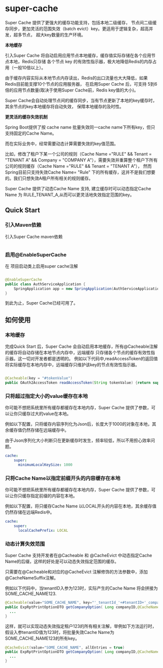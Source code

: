 # super-cache
Super Cache 提供了更强大的缓存功能支持，包括本地二级缓存，
节点间二级缓存同步，更加灵活的范围失效（batch evict）key。更适用于逻辑复杂，超高并发，超多节点，
超大key数量的生产环境。


**本地缓存**

引入Super Cache 将自动启用应用节点本地缓存，缓存值实际存储在各个应用节点本地，Redis只存储
各个节点 key 的有效性指示器，极大地降低Redis的内存占用（一般10倍以上）。

由于缓存内容实际从本地节点内存读出，Redis的出口流量也大大降低，如果Redis目前能支撑10个节点的应用服务器，
在启用Super Cache 后，可支持 5到6倍的应用节点数量(取决于使用Super Cache前，Redis key值的大小)。

Super Cache会自动处理节点间的缓存同步，当有节点更新了本地的key缓存时，其余节点的key本地缓存将自动失效，
保障本地缓存的及时性。

**更灵活的缓存失效机制**

Spring Boot提供了按 cache name 批量失效同一cache name下所有key，但只支持固定的Cache Name。

而在实际业务中，经常需要动态计算需要失效的key值范围。

比如，修改了租户下某一个公司的规则（Cache Name ="RULE" && Tenant = "TENANT A" && Company = "COMPANY A"），需要失效并重算整个租户下所有公司的规则缓存（Cache Name ="RULE" && Tenant = "TENANT A"），
然而Spring目前只支持失效Cache Name= "Rule" 下的所有缓存，这并不是我们想要的。我们只想失效A租户所有相关的规则缓存。

Super Cache 提供了动态Cache Name 支持, 建立缓存时可以动态指定Cache Name 为 RULE_TENANT_A,从而可以更灵活地失效指定范围的key。


## Quick Start
### 引入Maven依赖
引入Super Cache maven依赖
```xml

```
### 启用@EnableSuperCache
在 项目启动类上启用super cache注解
```java

@EnableSuperCache
public class AuthServiceApplication {
    SpringApplication app = new SpringApplication(AuthServiceApplication.class);
}   

```

到此为止，Super Cache已经可用了。

## 如何使用
### 本地缓存
完成Quick Start 后，Super Cache 会自动启用本地缓存，所有@Cacheable注解的缓存将自动存储在本地节点内存中，远端缓存
只存储各个节点的缓存有效性指示器。这一切对开发者都是透明的。
例如以下代码中,readAccessToken的返回值将实际缓存在本地内存中，远端缓存只维护该key的节点有效性指示器。
```java

@Cacheable(key = "#tokenValue")
public OAuth2AccessToken readAccessToken(String tokenValue) {return super.readAccessToken(tokenValue);}

```

### 只将超过指定大小的value缓存在本地
你可能不想把系统里所有缓存都缓存在本地内存，Super Cache 提供了参数，可以让你只缓存过大的value在本地。

例如以下配置，只将缓存内容序列化为Json后，长度大于1000的对象在本地，其余缓存值仍然存储在远端缓存中。

由于Json序列化大小判断只在更新缓存时发生，频率较低，所以不用担心效率问题。
```yaml
cache:
    super:
      minimumLocalKeySize: 1000
```

### 只将Cache Name以指定前缀开头的内容缓存在本地
你可能不想把系统里所有缓存都缓存在本地内存，Super Cache 提供了参数，可以让你只缓存指定前缀的内容在本地。

例如以下配置，将只缓存Cache Name 以LOCAL开头的内容在本地，其余缓存值仍然存储在远端Redis中。

```yaml
cache:
    super:
      localCachePrefix: LOCAL
```

### 动态计算失效范围
Super Cache 支持开发者在@Cacheable 和 @CacheEvict 中动态指定Cache Name的后缀，这样的好处是可以动态失效指定范围的缓存。

只需要在@Cacheable和对应的@CacheEvict 注解修饰的方法参数中，添加@CacheNameSuffix注解。

例如以下代码中，当tenantID入参为123时，实际产生的Cache Name 将会拼接为 SOME_CACHE_NAME123.

```java
@Cacheable(value="SOME_CACHE_NAME", key="'_tenantId_'+#tenantID+'_companyId_'+#companyID") 
public ExpRptPrintOptionDTO getCompanyOption( Long companyID,@CacheNameSuffix Long tenantID) {
  ...
}

```

这样，就可以实现动态失效指定租户123的所有相关注解，举例如下方法运行时，假设入参tenantID值为123时，将批量失效Cache Name为
SOME_CACHE_NAME123的所有key。

```java
@CacheEvict(value="SOME_CACHE_NAME", allEntries = true) 
public ExpRptPrintOptionDTO getCompanyOption( Long companyID,@CacheNameSuffix Long tenantID) {
  ...
}
```

